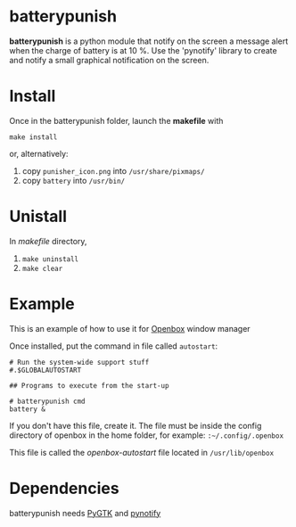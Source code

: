 batterypunish
=============

**batterypunish** is a python module that notify on the screen a message alert when the charge of battery is at 10 %.
Use the 'pynotify' library to create and notify a small graphical notification on the screen.

Install
=======

Once in the batterypunish folder, launch the **makefile** with

`make install`

or, alternatively:

1. copy `punisher_icon.png` into `/usr/share/pixmaps/`
2. copy `battery` into `/usr/bin/`

Unistall
========

In *makefile* directory,

1. `make uninstall`
2. `make clear`

Example
=======
This is an example of how to use it for [Openbox][opbx] window manager

Once installed, put the command in file called `autostart`:
```
# Run the system-wide support stuff
#.$GLOBALAUTOSTART

## Programs to execute from the start-up

# batterypunish cmd
battery &
```
If you don't have this file, create it. The file must be inside the config directory of openbox in the home folder, for example:
`:~/.config/.openbox`

This file is called the *openbox-autostart* file located in `/usr/lib/openbox`

Dependencies
============

batterypunish needs [PyGTK][pygtk] and [pynotify][pynot]


[pygtk]: http://www.pygtk.org/downloads.html
[pynot]: https://github.com/seb-m/pyinotify
[opbx]: http://openbox.org/wiki/Main_Page
